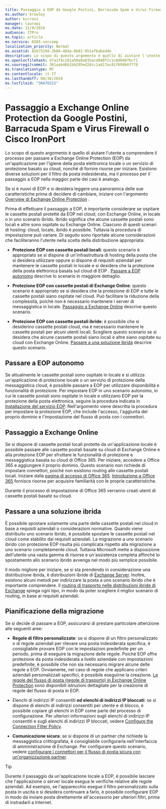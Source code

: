 ```yaml
---
title: Passaggio a EOP da Google Postini, Barracuda Spam e Virus Firewall o Cisco IronPort
ms.author: krowley
author: kccross
manager: laurawi
ms.date: 12/9/2016
audience: ITPro
ms.topic: article
ms.service: O365-seccomp
localization_priority: Normal
ms.assetid: 81b75194-3b04-48da-8b81-951afbabedde
description: Lo scopo di questo argomento è quello di aiutare l'utente a comprendere il processo per passare a Exchange Online Protection (EOP) da un'applicazione per l'igiene della posta elettronica locale o un servizio di protezione basato su cloud, nonché di fornire risorse per iniziare.
ms.openlocfilehash: d7a1f4c281a50a8a835acd848f2c1c0d0407bcf1
ms.sourcegitcommit: 361aab46b1bb295ed2dcc1a417ac81f699b8ff78
ms.translationtype: MT
ms.contentlocale: it-IT
ms.lasthandoff: 08/30/2019
ms.locfileid: "36676522"
---
```

# <a name="switch-to-eop-from-google-postini-the-barracuda-spam-and-virus-firewall-or-cisco-ironport"></a>Passaggio a Exchange Online Protection da Google Postini, Barracuda Spam e Virus Firewall o Cisco IronPort

 Lo scopo di questo argomento è quello di aiutare l'utente a comprendere il processo per passare a Exchange Online Protection (EOP) da un'applicazione per l'igiene della posta elettronica locale o un servizio di protezione basato su cloud, nonché di fornire risorse per iniziare. Esistono diverse soluzioni per il filtro da posta indesiderata, ma il processo per il passaggio a EOP nella maggior parte dei casi è analogo.
  
Se si è nuovi di EOP e si desidera leggere una panoramica delle sue caratteristiche prima di decidere di cambiare, iniziare con l'argomento [Overview di Exchange Online Protection](exchange-online-protection-overview.md) .
  
Prima di effettuare il passaggio a EOP, è importante considerare se ospitare le cassette postali protette da EOP nel cloud, con Exchange Online, in locale o in uno scenario ibrido. Ibrido significa che alcune cassette postali sono locali e altre sono ospitate su Exchange Online. Ciascuno di questi scenari di hosting: cloud, locale, ibrido è possibile. Tuttavia la procedura di impostazione può variare. Di seguito sono riportate alcune considerazioni che faciliteranno l'utente nella scelta della distribuzione appropriata:
  
- **Protezione EOP con cassette postali locali**: questo scenario è appropriato se si dispone di un'infrastruttura di hosting della posta che si desidera utilizzare oppure si dispone di requisiti aziendali per mantenere le cassette postali in locale e si desidera che la protezione della posta elettronica basata sul cloud di EOP . [Passare a EOP autonomo](#switch-to-eop-standalone) descrive lo scenario in maggiore dettaglio.

- **Protezione EOP con cassette postali di Exchange Online**: questo scenario è appropriato se si desidera che la protezione di EOP e tutte le cassette postali siano ospitate nel cloud. Può facilitare la riduzione della complessità, poiché non è necessario mantenere i server di messaggistica in locale. [Passaggio a Exchange Online](#switch-to-exchange-online) descrive questo scenario.

- **Protezione EOP con cassette postali ibride**: è possibile che si desiderino cassette postali cloud, ma è necessario mantenere le cassette postali per alcuni utenti locali. Scegliere questo scenario se si desidera che alcune cassette postali siano locali e altre siano ospitate su cloud con Exchange Online. [Passare a una soluzione ibrida](#switch-to-a-hybrid-solution) descrive questo scenario.

## <a name="switch-to-eop-standalone"></a>Passare a EOP autonomo

Se attualmente le cassette postali sono ospitate in locale e si utilizza un'applicazione di protezione locale o un servizio di protezione della messaggistica cloud, è possibile passare a EOP per utilizzare disponibilità e funzionalità di protezione. Per impostare EOP in uno scenario autonomo, in cui le cassette postali sono ospitate in locale e utilizzano EOP per la protezione della posta elettronica, seguire la procedura indicata in [Installazione del servizio EOP](set-up-your-eop-service.md). Nell'argomento viene descritta la procedura per impostare la protezione EOP, che include l'accesso, l'aggiunta del proprio dominio e l'impostazione del flusso di posta con i connettori.
  
## <a name="switch-to-exchange-online"></a>Passaggio a Exchange Online

Se si dispone di cassette postali locali protette da un'applicazione locale è possibile passare alle cassette postali basate su cloud di Exchange Online e alla protezione EOP per sfruttare le funzionalità di protezione e messaggistica basata su cloud di Office 365. Per iniziare, accedere a Office 365 e aggiungere il proprio dominio. Questo scenario non richiede di impostare connettori, poiché non esistono routing alle cassette postali locali. Iniziare dalla [pagina di accesso di Office 365](https://www.microsoft.com/office365/online-software.aspx). [Introduzione a Office 365](https://go.microsoft.com/fwlink/p/?LinkId=275407) fornisce risorse per acquisire familiarità con le proprie caratteristiche.
  
Durante il processo di impostazione di Office 365 verranno creati utenti di cassette postali basate su cloud.
  
## <a name="switch-to-a-hybrid-solution"></a>Passare a una soluzione ibrida

È possibile spostare solamente una parte delle cassette postali nel cloud in base a requisiti aziendali o considerazioni normative. Quando viene distribuito uno scenario ibrido, è possibile spostare le cassette postali nel cloud come stabilito dai requisiti aziendali. La migrazione a uno scenario ibrido con protezione EOP risulta più complicata rispetto alla migrazione a uno scenario completamente cloud. Tuttavia Microsoft mette a disposizione dell'utente una vasta gamma di risorse e un'assistenza completa affinché lo spostamento allo scenario ibrido avvenga nel modo più semplice possibile.
  
Il modo migliore per iniziare, se si sta prendendo in considerazione una distribuzione ibrida, è distribuzioni ibride di [Exchange Server](https://docs.microsoft.com/exchange/exchange-hybrid). Inoltre, esistono alcuni metodi per indirizzare la posta a uno scenario ibrido che è importante comprendere. Il [routing di trasporto nelle distribuzioni ibride di Exchange](https://docs.microsoft.com/exchange/transport-routing) spiega ogni tipo, in modo da poter scegliere il miglior scenario di routing, in base ai requisiti aziendali.
  
## <a name="migration-planning"></a>Pianificazione della migrazione

Se si decide di passare a EOP, assicurarsi di prestare particolare attenzione alle seguenti aree:
  
- **Regole di filtro personalizzate**: se si dispone di un filtro personalizzato o di regole aziendali per rilevare una posta indesiderata specifica, è consigliabile provare EOP con le impostazioni predefinite per un periodo, prima di eseguire la migrazione delle regole. Poiché EOP offre protezione da posta indesiderata a livello aziendale con impostazioni predefinite, è possibile che non sia necessario migrare alcune delle regole a EOP. Ovviamente, nel caso di regole che applicano criteri aziendali personalizzati specifici, è possibile eseguirne la creazione. [Le regole del flusso di posta (regole di trasporto) in Exchange Online Protection](mail-flow-rules-transport-rules-0.md) sono disponibili istruzioni dettagliate per la creazione di regole del flusso di posta in EOP.

- Elenchi di indirizzi IP consentiti **ed elenchi di indirizzi IP bloccati**: se si dispone di elenchi di indirizzi consentiti per utente e di blocco, è possibile copiare gli elenchi in EOP come parte del processo di configurazione. Per ulteriori informazioni sugli elenchi di indirizzi IP consentiti e sugli elenchi di indirizzi IP bloccati, vedere [Configure the Connection Filter Policy](../configure-the-connection-filter-policy.md).

- **Comunicazione sicura**: se si dispone di un partner che richiede la messaggistica crittografata, è consigliabile configurarla nell'interfaccia di amministrazione di Exchange. Per configurare questo scenario, vedere [configurare i connettori per il flusso di posta sicura con un'organizzazione partner](https://docs.microsoft.com/exchange/mail-flow-best-practices/use-connectors-to-configure-mail-flow/set-up-connectors-for-secure-mail-flow-with-a-partner).

> [!TIP]
> Durante il passaggio da un'applicazione locale a EOP, è possibile lasciare che l'applicazione o server locale esegua le verifiche relative alle regole aziendali. Ad esempio, se l'apparecchio esegue il filtro personalizzato sulla posta in uscita e si desidera continuare a farlo, è possibile configurare EOP in modo da inviare posta direttamente all'accessorio per ulteriori filtri, prima di instradarli a Internet.
